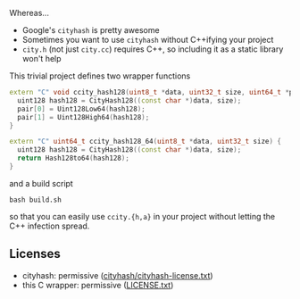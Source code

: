 Whereas...

- Google's `cityhash` is pretty awesome
- Sometimes you want to use `cityhash` without C++ifying your project
- `city.h` (not just `city.cc`) requires C++, so including it as a static library won't help

This trivial project defines two wrapper functions

```c++
extern "C" void ccity_hash128(uint8_t *data, uint32_t size, uint64_t *pair) {
  uint128 hash128 = CityHash128((const char *)data, size);
  pair[0] = Uint128Low64(hash128);
  pair[1] = Uint128High64(hash128);
}

extern "C" uint64_t ccity_hash128_64(uint8_t *data, uint32_t size) {
  uint128 hash128 = CityHash128((const char *)data, size);
  return Hash128to64(hash128);
}
```

and a build script

    bash build.sh

so that you can easily use `ccity.{h,a}` in your project without letting the C++ infection spread.

## Licenses

- cityhash: permissive ([cityhash/cityhash-license.txt](https://github.com/andrewschaaf/ccityhash/blob/master/cityhash/cityhash-license.txt))
- this C wrapper: permissive ([LICENSE.txt](https://github.com/andrewschaaf/ccityhash/blob/master/LICENSE.txt))
